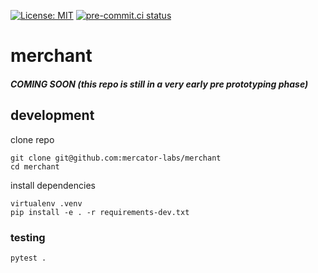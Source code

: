 [![License: MIT](https://img.shields.io/badge/License-MIT-yellow.svg)](https://opensource.org/licenses/MIT)
[![pre-commit.ci status](https://results.pre-commit.ci/badge/github/mercator-labs/merchant/main.svg)](https://results.pre-commit.ci/latest/github/mercator-labs/merchant/main)

# merchant

##### COMING SOON (this repo is still in a very early pre prototyping phase)

## development

clone repo

```
git clone git@github.com:mercator-labs/merchant
cd merchant
```

install dependencies

```
virtualenv .venv
pip install -e . -r requirements-dev.txt
```

### testing

```
pytest .
```

